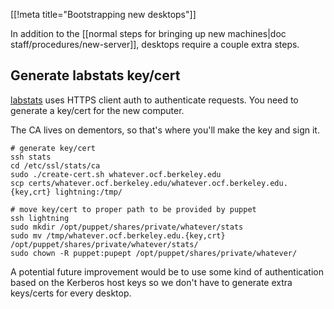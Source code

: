 [[!meta title="Bootstrapping new desktops"]]

In addition to the [[normal steps for bringing up new machines|doc staff/procedures/new-server]],
desktops require a couple extra steps.

## Generate labstats key/cert

[labstats](https://github.com/ocf/labstats) uses HTTPS client auth to
authenticate requests. You need to generate a key/cert for the new computer.

The CA lives on dementors, so that's where you'll make the key and sign it.

    # generate key/cert
    ssh stats
    cd /etc/ssl/stats/ca
    sudo ./create-cert.sh whatever.ocf.berkeley.edu
    scp certs/whatever.ocf.berkeley.edu/whatever.ocf.berkeley.edu.{key,crt} lightning:/tmp/

    # move key/cert to proper path to be provided by puppet
    ssh lightning
    sudo mkdir /opt/puppet/shares/private/whatever/stats
    sudo mv /tmp/whatever.ocf.berkeley.edu.{key,crt} /opt/puppet/shares/private/whatever/stats/
    sudo chown -R puppet:pupept /opt/puppet/shares/private/whatever/

A potential future improvement would be to use some kind of authentication
based on the Kerberos host keys so we don't have to generate extra keys/certs
for every desktop.
